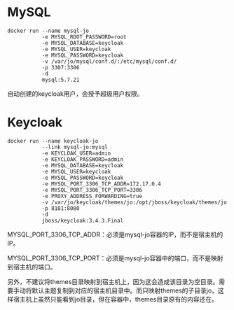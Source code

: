 # MySQL

```shell
docker run --name mysql-jo
           -e MYSQL_ROOT_PASSWORD=root
           -e MYSQL_DATABASE=keycloak
           -e MYSQL_USER=keycloak
           -e MYSQL_PASSWORD=keycloak
           -v /var/jo/mysql/conf.d/:/etc/mysql/conf.d/
           -p 3307:3306
           -d
           mysql:5.7.21
```

自动创建的keycloak用户，会授予超级用户权限。

# Keycloak

```shell
docker run --name keycloak-jo
           --link mysql-jo:mysql
           -e KEYCLOAK_USER=admin
           -e KEYCLOAK_PASSWORD=admin
           -e MYSQL_DATABASE=keycloak
           -e MYSQL_USER=keycloak
           -e MYSQL_PASSWORD=keycloak
           -e MYSQL_PORT_3306_TCP_ADDR=172.17.0.4
           -e MYSQL_PORT_3306_TCP_PORT=3306
           -e PROXY_ADDRESS_FORWARDING=true
           -v /var/jo/keycloak/themes/jo:/opt/jboss/keycloak/themes/jo
           -p 8181:8080
           -d
           jboss/keycloak:3.4.3.Final
```

MYSQL_PORT_3306_TCP_ADDR：必须是mysql-jo容器的IP，而不是宿主机的IP。

MYSQL_PORT_3306_TCP_PORT：必须是mysql-jo容器中的端口，而不是映射到宿主机的端口。

另外，不建议将themes目录映射到宿主机上，因为这会造成该目录为空目录。需要手动将默认主题复制到对应的宿主机目录中。而只映射themes的子目录jo，这样宿主机上虽然只能看到jo目录，但在容器中，themes目录原有的内容还在。